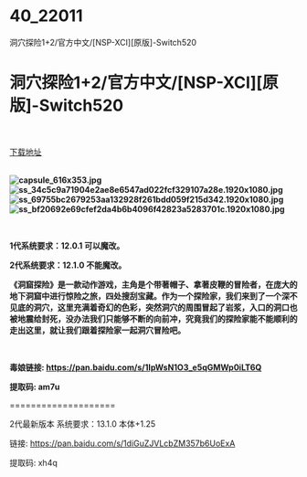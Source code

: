 # 40_22011
洞穴探险1+2/官方中文/[NSP-XCI][原版]-Switch520
# 洞穴探险1+2/官方中文/[NSP-XCI][原版]-Switch520
 <br/></br>
[下载地址](https://www.switch520.cc/article/22011 "下载地址")
<br/></br>

<p><strong><img title="capsule_616x353.jpg" src="https://www.switch520.cc/muke_img/2021_09_03_29f26ef6beca8.jpg" alt="capsule_616x353.jpg"></strong><br>
<strong><img title="ss_34c5c9a71904e2ae8e6547ad022fcf329107a28e.1920x1080.jpg" src="https://www.switch520.cc/muke_img/2021_09_03_6a6b42c6a291d.jpg" alt="ss_34c5c9a71904e2ae8e6547ad022fcf329107a28e.1920x1080.jpg"></strong><br>
<strong><img title="ss_69755bc2679253aa132928f261bdd059f215d342.1920x1080.jpg" src="https://www.switch520.cc/muke_img/2021_09_03_a0c1d975d2c60.jpg" alt="ss_69755bc2679253aa132928f261bdd059f215d342.1920x1080.jpg"></strong><br>
<strong><img title="ss_bf20692e69cfef2da4b6b4096f42823a5283701c.1920x1080.jpg" src="https://www.switch520.cc/muke_img/2021_09_03_e75d252fb4881.jpg" alt="ss_bf20692e69cfef2da4b6b4096f42823a5283701c.1920x1080.jpg">&nbsp;</strong></p>
<p>&nbsp;</p>
<p><strong>1代系统要求：12.0.1 可以魔改。</strong></p>
<p><strong>2代系统要求：12.1.0 不能魔改。</strong></p>
<p><strong>《洞窟探险》是一款动作游戏，主角是个带著帽子、拿著皮鞭的冒险者，在庞大的地下洞窟中进行惊险之旅，四处搜刮宝藏。作为一个探险家，我们来到了一个深不见底的洞穴，这里充满着奇幻的色彩，突然洞穴的周围冒起了岩浆，入口的洞口也被地震给封死，没办法我们只能够不断的向前冲，究竟我们的探险家能不能顺利的走出这里，就让我们跟着探险家一起洞穴冒险吧。</strong></p>
<p>&nbsp;</p>
<p><strong>毒娘链接: <a href="https://pan.baidu.com/s/1IpWsN1O3_e5qGMWp0iLT6Q">https://pan.baidu.com/s/1IpWsN1O3_e5qGMWp0iLT6Q </a></strong></p>
<p><strong>提取码: am7u</strong></p>
<p>====================</p>
<p>2代最新版本 系统要求：13.1.0 本体+1.25</p>
<p>链接: <a href="https://pan.baidu.com/s/1diGuZJVLcbZM357b6UoExA">https://pan.baidu.com/s/1diGuZJVLcbZM357b6UoExA</a></p>
<p>提取码: xh4q</p>
